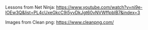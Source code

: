 Lessons from Net Ninja: https://www.youtube.com/watch?v=ni9e-lOEw3Q&list=PL4cUxeGkcC9i5yvDkJgt60vNVWffpblB7&index=3

Images from Clean png: https://www.cleanpng.com/
